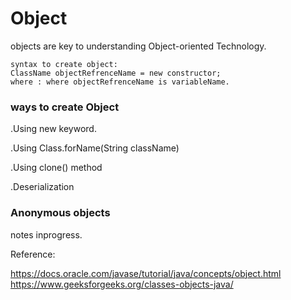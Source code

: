 # Object

objects are key to understanding Object-oriented Technology.

```
syntax to create object:
ClassName objectRefrenceName = new constructor;
where : where objectRefrenceName is variableName. 
```


### ways to create Object

.Using new keyword.

.Using Class.forName(String className)
 
.Using clone() method

.Deserialization


### Anonymous objects

notes inprogress.


Reference:

https://docs.oracle.com/javase/tutorial/java/concepts/object.html
https://www.geeksforgeeks.org/classes-objects-java/